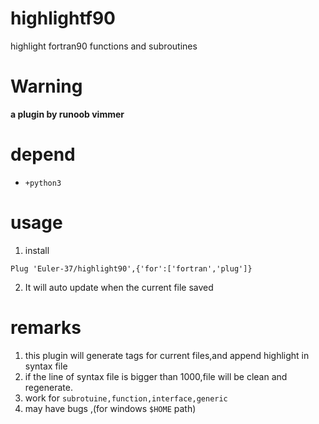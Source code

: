 # highlightf90
highlight fortran90 functions and subroutines

# Warning
**a plugin by runoob vimmer**

# depend
- `+python3`

# usage
1. install
``` vim
Plug 'Euler-37/highlight90',{'for':['fortran','plug']}
```
2. It will auto update when the current file saved

# remarks
1. this plugin will generate tags for current files,and append highlight in syntax file
2. if the line of syntax file is bigger than 1000,file will be clean and regenerate.
3. work for `subrotuine,function,interface,generic`
4. may have bugs ,(for windows `$HOME` path)
